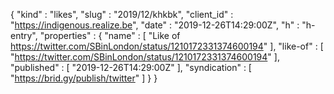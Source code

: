 {
  "kind" : "likes",
  "slug" : "2019/12/khkbk",
  "client_id" : "https://indigenous.realize.be",
  "date" : "2019-12-26T14:29:00Z",
  "h" : "h-entry",
  "properties" : {
    "name" : [ "Like of https://twitter.com/SBinLondon/status/1210172331374600194" ],
    "like-of" : [ "https://twitter.com/SBinLondon/status/1210172331374600194" ],
    "published" : [ "2019-12-26T14:29:00Z" ],
    "syndication" : [ "https://brid.gy/publish/twitter" ]
  }
}
